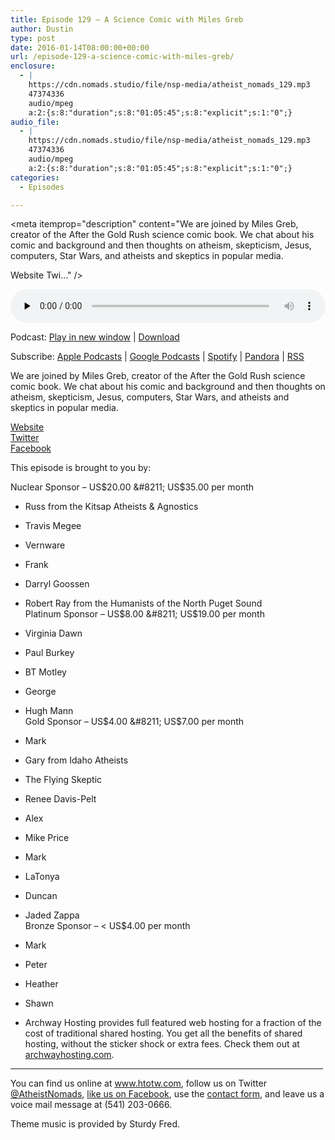 ```yaml
---
title: ﻿Episode 129 – A Science Comic with Miles Greb
author: Dustin
type: post
date: 2016-01-14T08:00:00+00:00
url: /﻿episode-129-a-science-comic-with-miles-greb/
enclosure:
  - |
    https://cdn.nomads.studio/file/nsp-media/atheist_nomads_129.mp3
    47374336
    audio/mpeg
    a:2:{s:8:"duration";s:8:"01:05:45";s:8:"explicit";s:1:"0";}
audio_file:
  - |
    https://cdn.nomads.studio/file/nsp-media/atheist_nomads_129.mp3
    47374336
    audio/mpeg
    a:2:{s:8:"duration";s:8:"01:05:45";s:8:"explicit";s:1:"0";}
categories:
  - Episodes

---
```

<div itemscope itemtype="http://schema.org/AudioObject">
  <meta itemprop="name" content="﻿Episode 129 &#8211; A Science Comic with Miles Greb" />
  
  <meta itemprop="uploadDate" content="2016-01-14T01:00:00-07:00" />
  
  <meta itemprop="encodingFormat" content="audio/mpeg" />
  
  <meta itemprop="duration" content="PT1H05M45S" />
  
  <meta itemprop="description" content="We are joined by Miles Greb, creator of the After the Gold Rush science comic book. We chat about his comic and background and then thoughts on atheism, skepticism, Jesus, computers, Star Wars, and atheists and skeptics in popular media.

Website
Twi..." />
  
  <meta itemprop="contentUrl" content="https://dts.podtrac.com/redirect.mp3/cdn.nomads.studio/file/nsp-media/atheist_nomads_129.mp3" />
  
  <meta itemprop="contentSize" content="45.2" />
  </p> 
  
  <div class="powerpress_player" id="powerpress_player_8386">
    <audio class="wp-audio-shortcode" id="audio-5107-130" preload="none" style="width: 100%;" controls="controls"><source type="audio/mpeg" src="https://dts.podtrac.com/redirect.mp3/cdn.nomads.studio/file/nsp-media/atheist_nomads_129.mp3?_=130" /><a href="https://dts.podtrac.com/redirect.mp3/cdn.nomads.studio/file/nsp-media/atheist_nomads_129.mp3">https://dts.podtrac.com/redirect.mp3/cdn.nomads.studio/file/nsp-media/atheist_nomads_129.mp3</a></audio>
  </div>
</div>

<p class="powerpress_links powerpress_links_mp3">
  Podcast: <a href="https://dts.podtrac.com/redirect.mp3/cdn.nomads.studio/file/nsp-media/atheist_nomads_129.mp3" class="powerpress_link_pinw" target="_blank" title="Play in new window" onclick="return powerpress_pinw('https://htotw.com/?powerpress_pinw=5107-podcast');" rel="nofollow">Play in new window</a> | <a href="https://dts.podtrac.com/redirect.mp3/cdn.nomads.studio/file/nsp-media/atheist_nomads_129.mp3" class="powerpress_link_d" title="Download" rel="nofollow" download="atheist_nomads_129.mp3">Download</a>
</p>

<p class="powerpress_links powerpress_subscribe_links">
  Subscribe: <a href="https://podcasts.apple.com/us/podcast/humanists-take-on-the-world/id530050098?mt=2&ls=1" class="powerpress_link_subscribe powerpress_link_subscribe_itunes" target="_blank" title="Subscribe on Apple Podcasts" rel="nofollow">Apple Podcasts</a> | <a href="https://www.google.com/podcasts?feed=aHR0cDovL2F0aGVpc3Rub21hZHMubGlic3luLmNvbS9yc3M%3D" class="powerpress_link_subscribe powerpress_link_subscribe_googleplay" target="_blank" title="Subscribe on Google Podcasts" rel="nofollow">Google Podcasts</a> | <a href="https://open.spotify.com/show/3LzK2xZGike6Tc1GEMtMbr?si=LieN9SNuTpq96smuaUsH8A" class="powerpress_link_subscribe powerpress_link_subscribe_spotify" target="_blank" title="Subscribe on Spotify" rel="nofollow">Spotify</a> | <a href="https://www.pandora.com/podcast/atheist-nomads/PC:10122?corr=62071012&part=ug" class="powerpress_link_subscribe powerpress_link_subscribe_pandora" target="_blank" title="Subscribe on Pandora" rel="nofollow">Pandora</a> | <a href="https://htotw.com/feed/podcast/" class="powerpress_link_subscribe powerpress_link_subscribe_rss" target="_blank" title="Subscribe via RSS" rel="nofollow">RSS</a>
</p>

We are joined by Miles Greb, creator of the After the Gold Rush science comic book. We chat about his comic and background and then thoughts on atheism, skepticism, Jesus, computers, Star Wars, and atheists and skeptics in popular media.

<a href="http://www.afterthegoldrush.space/" target="_blank" rel="noopener">Website</a>  
<a href="https://twitter.com/Goldrushcomic" target="_blank" rel="noopener">Twitter</a>  
<a href="https://www.facebook.com/Afterthegoldrushcomic/" target="_blank" rel="noopener">Facebook</a>

This episode is brought to you by:

Nuclear Sponsor &#8211; US$20.00 &#8211; US$35.00 per month  
* Russ from the Kitsap Atheists & Agnostics  
* Travis Megee  
* Vernware  
* Frank  
* Darryl Goossen  
* Robert Ray from the Humanists of the North Puget Sound  
Platinum Sponsor &#8211; US$8.00 &#8211; US$19.00 per month  
* Virginia Dawn  
* Paul Burkey  
* BT Motley  
* George  
* Hugh Mann  
Gold Sponsor &#8211; US$4.00 &#8211; US$7.00 per month  
* Mark  
* Gary from Idaho Atheists  
* The Flying Skeptic  
* Renee Davis-Pelt  
* Alex  
* Mike Price  
* Mark  
* LaTonya  
* Duncan  
* Jaded Zappa  
Bronze Sponsor &#8211; < US$4.00 per month  
* Mark  
* Peter  
* Heather  
* Shawn

* Archway Hosting provides full featured web hosting for a fraction of the cost of traditional shared hosting. You get all the benefits of shared hosting, without the sticker shock or extra fees. Check them out at <a href="http://archwayhosting.com/" target="_blank" rel="noopener">archwayhosting.com</a>.

<hr width="500" />

You can find us online at <a href="https://www.htotw.com/" target="_blank" rel="noopener">www.htotw.com</a>, follow us on Twitter <a href="https://twitter.com/AtheistNomads" target="_blank" rel="noopener">@AtheistNomads</a>, <a href="https://htotw.com/facebook" target="_blank" rel="noopener">like us on Facebook</a>, use the [contact form](https://htotw.com/contact), and leave us a voice mail message at (541) 203-0666.

Theme music is provided by Sturdy Fred.